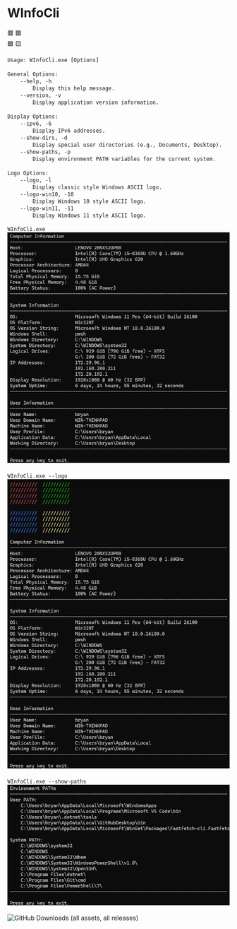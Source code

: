 # WInfoCli
🟥 🟩\
🟦 🟨

```
Usage: WInfoCli.exe [Options]

General Options:
    --help, -h
        Display this help message.
    --version, -v
        Display application version information.

Display Options:
    --ipv6, -6
        Display IPv6 addresses.
    --show-dirs, -d
        Display special user directories (e.g., Documents, Desktop).
    --show-paths, -p
        Display environment PATH variables for the current system.

Logo Options:
    --logo, -l
        Display classic style Windows ASCII logo.
    --logo-win10, -10
        Display Windows 10 style ASCII logo.
    --logo-win11, -11
        Display Windows 11 style ASCII logo.
```
`WInfoCli.exe`\
![WInfoCli](/Screenshots/WInfoCli.png)\
\
`WInfoCli.exe --logo`\
![WInfoCli-logo](/Screenshots/WInfoCli-logo.png)\
\
`WInfoCli.exe --show-paths`\
![WInfoCli-paths](/Screenshots/WInfoCli-paths.png)
\
\
![GitHub Downloads (all assets, all releases)](https://img.shields.io/github/downloads/bryancandi/WInfoCli/total?style=flat&label=Downloads&color=cyan)
